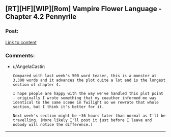 ## [RT][HF][WIP][Rom] Vampire Flower Language - Chapter 4.2 Pennyrile

### Post:

[Link to content](https://archiveofourown.org/works/13710744/chapters/44544049)

### Comments:

- u/AngelaCastir:
  ```
  Compared with last week's 500 word teaser, this is a monster at 3,300 words and it advances the plot quite a lot and is the longest section of chapter 4. 

  I hope people are happy with the way we've handled this plot point - originally I wrote something that my coauthor informed me was identical to the same scene in Twilight so we rewrote that whole section, but I think it's better for it.

  Next week's section might be ~36 hours later than normal as I'll be travelling. (More likely I'll post it just before I leave and nobody will notice the difference.)
  ```

---

